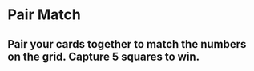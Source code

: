 # Pair Match

## Pair your cards together to match the numbers on the grid. Capture 5 squares to win.